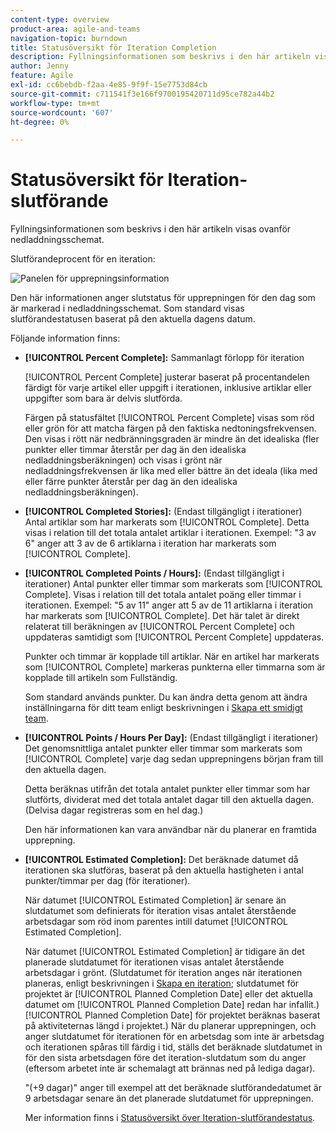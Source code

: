 ```yaml
---
content-type: overview
product-area: agile-and-teams
navigation-topic: burndown
title: Statusöversikt för Iteration Completion
description: Fyllningsinformationen som beskrivs i den här artikeln visas ovanför nedladdningsschemat.
author: Jenny
feature: Agile
exl-id: cc6bebdb-f2aa-4e85-9f9f-15e7753d84cb
source-git-commit: c711541f3e166f9700195420711d95ce782a44b2
workflow-type: tm+mt
source-wordcount: '607'
ht-degree: 0%

---
```


# Statusöversikt för Iteration-slutförande

Fyllningsinformationen som beskrivs i den här artikeln visas ovanför nedladdningsschemat.

Slutförandeprocent för en iteration:

![Panelen för upprepningsinformation](assets/burndown-percentcomplete-350x47.png)

Den här informationen anger slutstatus för upprepningen för den dag som är markerad i nedladdningsschemat. Som standard visas slutförandestatusen baserat på den aktuella dagens datum.

Följande information finns:

* **[!UICONTROL Percent Complete]:** Sammanlagt förlopp för iteration

  [!UICONTROL Percent Complete] justerar baserat på procentandelen färdigt för varje artikel eller uppgift i iterationen, inklusive artiklar eller uppgifter som bara är delvis slutförda.

  Färgen på statusfältet [!UICONTROL Percent Complete] visas som röd eller grön för att matcha färgen på den faktiska nedtoningsfrekvensen. Den visas i rött när nedbränningsgraden är mindre än det idealiska (fler punkter eller timmar återstår per dag än den idealiska nedladdningsberäkningen) och visas i grönt när nedladdningsfrekvensen är lika med eller bättre än det ideala (lika med eller färre punkter återstår per dag än den idealiska nedladdningsberäkningen).

* **[!UICONTROL Completed Stories]:** (Endast tillgängligt i iterationer) Antal artiklar som har markerats som [!UICONTROL Complete]. Detta visas i relation till det totala antalet artiklar i iterationen. Exempel: &quot;3 av 6&quot; anger att 3 av de 6 artiklarna i iteration har markerats som [!UICONTROL Complete].
* **[!UICONTROL Completed Points / Hours]:** (Endast tillgängligt i iterationer) Antal punkter eller timmar som markerats som [!UICONTROL Complete]. Visas i relation till det totala antalet poäng eller timmar i iterationen. Exempel: &quot;5 av 11&quot; anger att 5 av de 11 artiklarna i iteration har markerats som [!UICONTROL Complete]. Det här talet är direkt relaterat till beräkningen av [!UICONTROL Percent Complete] och uppdateras samtidigt som [!UICONTROL Percent Complete] uppdateras.

  Punkter och timmar är kopplade till artiklar. När en artikel har markerats som [!UICONTROL Complete] markeras punkterna eller timmarna som är kopplade till artikeln som Fullständig.

  Som standard används punkter. Du kan ändra detta genom att ändra inställningarna för ditt team enligt beskrivningen i [Skapa ett smidigt team](../../../agile/get-started-with-agile-in-workfront/create-an-agile-team.md).

* **[!UICONTROL Points / Hours Per Day]:** (Endast tillgängligt i iterationer) Det genomsnittliga antalet punkter eller timmar som markerats som [!UICONTROL Complete] varje dag sedan upprepningens början fram till den aktuella dagen.

  Detta beräknas utifrån det totala antalet punkter eller timmar som har slutförts, dividerat med det totala antalet dagar till den aktuella dagen. (Delvisa dagar registreras som en hel dag.)

  Den här informationen kan vara användbar när du planerar en framtida upprepning.

* **[!UICONTROL Estimated Completion]:** Det beräknade datumet då iterationen ska slutföras, baserat på den aktuella hastigheten i antal punkter/timmar per dag (för iterationer).

  När datumet [!UICONTROL Estimated Completion] är senare än slutdatumet som definierats för iteration visas antalet återstående arbetsdagar som röd inom parentes intill datumet [!UICONTROL Estimated Completion].

  När datumet [!UICONTROL Estimated Completion] är tidigare än det planerade slutdatumet för iterationen visas antalet återstående arbetsdagar i grönt. (Slutdatumet för iteration anges när iterationen planeras, enligt beskrivningen i [Skapa en iteration](../../../agile/use-scrum-in-an-agile-team/iterations/create-an-iteration.md); slutdatumet för projektet är [!UICONTROL Planned Completion Date] eller det aktuella datumet om [!UICONTROL Planned Completion Date] redan har infallit.) [!UICONTROL Planned Completion Date] för projektet beräknas baserat på aktiviteternas längd i projektet.) När du planerar upprepningen, och anger slutdatumet för iterationen för en arbetsdag som inte är arbetsdag och iterationen spåras till färdig i tid, ställs det beräknade slutdatumet in för den sista arbetsdagen före det iteration-slutdatum som du anger (eftersom arbetet inte är schemalagt att brännas ned på lediga dagar).

  &quot;(+9 dagar)&quot; anger till exempel att det beräknade slutförandedatumet är 9 arbetsdagar senare än det planerade slutdatumet för upprepningen.

  Mer information finns i [Statusöversikt över Iteration-slutförandestatus](#Understanding-How-Days-Off-Affect-the-Burndown-Chart).
